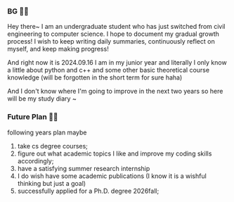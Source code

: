 ### BG 🤗🐑
Hey there~ I am an undergraduate student who has just switched from civil engineering to computer science. I hope to document my gradual growth process! I wish to keep writing daily summaries, continuously reflect on myself, and keep making progress!

And right now it is 2024.09.16 I am in my junior year and literally I only know a little about python and c++ and some other basic theoretical course knowledge (will be forgotten in the short term for sure haha)

And I don't know where I'm going to improve in the next two years so here will be my study diary ~
### Future Plan 💪💪
following years plan maybe 
1. take cs degree courses; 
2. figure out what academic topics I like and improve my coding skills accordingly; 
3. have a satisfying summer research internship
4. I do wish have some academic publications (I know it is a wishful thinking but just a goal)
5. successfully applied for a Ph.D. degree 2026fall;